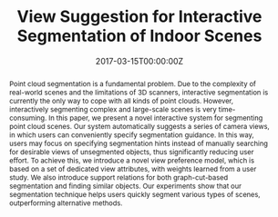 ---
title: "View Suggestion for Interactive Segmentation of Indoor Scenes"
authors:
- admin
- Jie Xu
- Kang Chen
- Hongbo Fu
author_notes:
-
- 
- 
- 
date: "2017-03-15T00:00:00Z"
# doi:  "10.1007/s41095-017-0078-4"

# Schedule page publish date (NOT publication's date).
publishDate: "2017-03-15T00:00:00Z"

# Publication type.
# Accepts a single type but formatted as a YAML list (for Hugo requirements).
# Enter a publication type from the CSL standard.
publication_types: ["article-journal"]

# Publication name and optional abbreviated publication name.
publication: "Computational Visual Media"
# publication_short: "**CVM**"

abstract: Point cloud segmentation is a fundamental problem. Due to the complexity of real-world scenes and the limitations of 3D scanners, interactive segmentation is currently the only way to cope with all kinds of point clouds. However, interactively segmenting complex and large-scale scenes is very time-consuming. In this paper, we present a novel interactive system for segmenting point cloud scenes. Our system automatically suggests a series of camera views, in which users can conveniently specify segmentation guidance. In this way, users may focus on specifying segmentation hints instead of manually searching for desirable views of unsegmented objects, thus significantly reducing user effort. To achieve this, we introduce a novel view preference model, which is based on a set of dedicated view attributes, with weights learned from a user study. We also introduce support relations for both graph-cut-based segmentation and finding similar objects. Our experiments show that our segmentation technique helps users quickly segment various types of scenes, outperforming alternative methods.

# Summary. An optional shortened abstract.
# summary: Lorem ipsum dolor sit amet, consectetur adipiscing elit. Duis posuere tellus ac convallis placerat. Proin tincidunt magna sed ex sollicitudin condimentum.

tags:
- User Interaction
- CVM
featured: false

# links:
# - name: ""
#   url: ""
url_pdf: 'https://link.springer.com/article/10.1007/s41095-017-0078-4'
url_code: ''
url_dataset: ''
url_poster: ''
url_project: ''
url_slides: ''
url_source: ''
url_video: ''

# Featured image
# To use, add an image named `featured.jpg/png` to your page's folder. 
image:
  caption: ""
  focal_point: ""
  preview_only: false

# Associated Projects (optional).
#   Associate this publication with one or more of your projects.
#   Simply enter your project's folder or file name without extension.
#   E.g. `internal-project` references `content/project/internal-project/index.md`.
#   Otherwise, set `projects: []`.
projects: []

# Slides (optional).
#   Associate this publication with Markdown slides.
#   Simply enter your slide deck's filename without extension.
#   E.g. `slides: "example"` references `content/slides/example/index.md`.
#   Otherwise, set `slides: ""`.
slides: ""
---